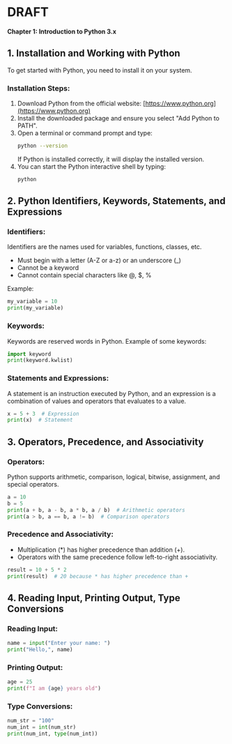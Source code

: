 # DRAFT

**Chapter 1: Introduction to Python 3.x**

## 1. Installation and Working with Python
To get started with Python, you need to install it on your system.

### Installation Steps:
1. Download Python from the official website: [https://www.python.org](https://www.python.org)
2. Install the downloaded package and ensure you select "Add Python to PATH".
3. Open a terminal or command prompt and type:
   ```sh
   python --version
   ```
   If Python is installed correctly, it will display the installed version.
4. You can start the Python interactive shell by typing:
   ```sh
   python
   ```

## 2. Python Identifiers, Keywords, Statements, and Expressions
### Identifiers:
Identifiers are the names used for variables, functions, classes, etc.
- Must begin with a letter (A-Z or a-z) or an underscore (_)
- Cannot be a keyword
- Cannot contain special characters like @, $, %

Example:
```python
my_variable = 10
print(my_variable)
```

### Keywords:
Keywords are reserved words in Python.
Example of some keywords:
```python
import keyword
print(keyword.kwlist)
```

### Statements and Expressions:
A statement is an instruction executed by Python, and an expression is a combination of values and operators that evaluates to a value.
```python
x = 5 + 3  # Expression
print(x)  # Statement
```

## 3. Operators, Precedence, and Associativity
### Operators:
Python supports arithmetic, comparison, logical, bitwise, assignment, and special operators.
```python
a = 10
b = 5
print(a + b, a - b, a * b, a / b)  # Arithmetic operators
print(a > b, a == b, a != b)  # Comparison operators
```

### Precedence and Associativity:
- Multiplication (*) has higher precedence than addition (+).
- Operators with the same precedence follow left-to-right associativity.
```python
result = 10 + 5 * 2
print(result)  # 20 because * has higher precedence than +
```

## 4. Reading Input, Printing Output, Type Conversions
### Reading Input:
```python
name = input("Enter your name: ")
print("Hello,", name)
```

### Printing Output:
```python
age = 25
print(f"I am {age} years old")
```

### Type Conversions:
```python
num_str = "100"
num_int = int(num_str)
print(num_int, type(num_int))
```
